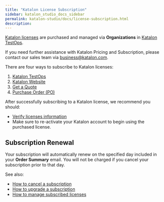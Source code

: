 ```yaml
---
title: "Katalon License Subscription"
sidebar: katalon_studio_docs_sidebar
permalink: katalon-studio/docs/license-subscription.html
description:
---
```

[Katalon licenses](https://docs.katalon.com/katalon-studio/docs/license.html) are purchased and managed via **Organizations** in [Katalon TestOps](https://analytics.katalon.com/).

If you need further assistance with Katalon Pricing and Subscription, please contact our sales team via business@katalon.com.

There are four ways to subscribe to Katalon licenses:

1. [Katalon TestOps](https://docs.katalon.com/katalon-studio/docs/license-KT.html)
2. [Katalon Website](https://docs.katalon.com/katalon-studio/docs/subscription-kstore.html)
3. [Get a Quote](https://docs.katalon.com/katalon-studio/docs/license-quote.html)
4. [Purchase Order (PO)](https://docs.katalon.com/katalon-studio/docs/license-po.html)

After successfully subscribing to a Katalon license, we recommend you should:

* [Verify licenses information](https://docs.katalon.com/katalon-studio/docs/license-management.html#verify-and-view-licenses-information)
* Make sure to re-activate your Katalon account to begin using the purchased license.

## Subscription Renewal

Your subscription will automatically renew on the specified day included in your **Order Summary** email. You will not be charged if you cancel your subscription prior to that day.

See also:

* [How to cancel a subscription](https://docs.katalon.com/katalon-studio/docs/cancel-subs.html)
* [How to upgrade a subscription](https://docs.katalon.com/katalon-studio/docs/cancel-subs.html)
* [How to manage subscribed licenses](https://docs.katalon.com/katalon-studio/docs/license-management.html)
